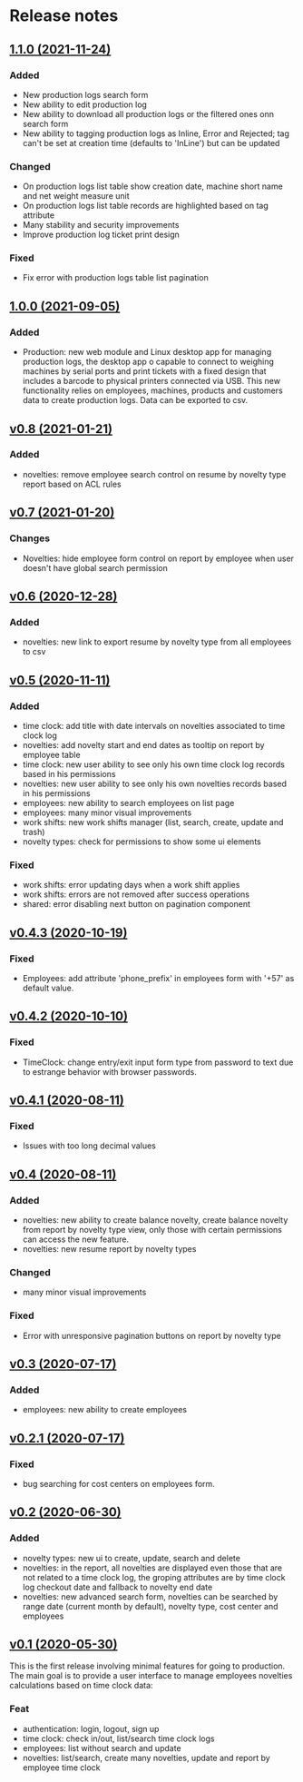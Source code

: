 # Release notes

## [1.1.0 (2021-11-24)](https://github.com/llstarscreamll/angular-kirby/compare/1.1.0..1.0.0)

### Added

- New production logs search form
- New ability to edit production log
- New ability to download all production logs or the filtered ones onn search form
- New ability to tagging production logs as Inline, Error and Rejected; tag can't be set at creation time (defaults to 'InLine') but can be updated

### Changed

- On production logs list table show creation date, machine short name and net weight measure unit
- On production logs list table records are highlighted based on tag attribute
- Many stability and security improvements
- Improve production log ticket print design

### Fixed

- Fix error with production logs table list pagination

## [1.0.0 (2021-09-05)](https://github.com/llstarscreamll/angular-kirby/compare/1.0.0..v0.8)

### Added

- Production: new web module and Linux desktop app for managing production logs, the desktop app o capable to connect to weighing machines by serial ports and print tickets with a fixed design that includes a barcode to physical printers connected via USB. This new functionality relies on employees, machines, products and customers data to create production logs. Data can be exported to csv.

## [v0.8 (2021-01-21)](https://github.com/llstarscreamll/angular-kirby/compare/v0.8..v0.7)

### Added

- novelties: remove employee search control on resume by novelty type report based on ACL rules

## [v0.7 (2021-01-20)](https://github.com/llstarscreamll/angular-kirby/compare/v0.7..v0.6)

### Changes

- Novelties: hide employee form control on report by employee when user doesn't have global search permission

## [v0.6 (2020-12-28)](https://github.com/llstarscreamll/angular-kirby/compare/v0.6..v0.5)

### Added

- novelties: new link to export resume by novelty type from all employees to csv

## [v0.5 (2020-11-11)](https://github.com/llstarscreamll/angular-kirby/compare/v0.5..v0.4.3)

### Added

- time clock: add title with date intervals on novelties associated to time clock log
- novelties: add novelty start and end dates as tooltip on report by employee table
- time clock: new user ability to see only his own time clock log records based in his permissions
- novelties: new user ability to see only his own novelties records based in his permissions
- employees: new ability to search employees on list page
- employees: many minor visual improvements
- work shifts: new work shifts manager (list, search, create, update and trash)
- novelty types: check for permissions to show some ui elements

### Fixed

- work shifts: error updating days when a work shift applies
- work shifts: errors are not removed after success operations
- shared: error disabling next button on pagination component

## [v0.4.3 (2020-10-19)](https://github.com/llstarscreamll/angular-kirby/compare/v0.4.3..v0.4.2)

### Fixed

- Employees: add attribute 'phone_prefix' in employees form with '+57' as default value.

## [v0.4.2 (2020-10-10)](https://github.com/llstarscreamll/angular-kirby/compare/v0.4.2..v0.4.1)

### Fixed

- TimeClock: change entry/exit input form type from password to text due to estrange behavior with browser passwords.

## [v0.4.1 (2020-08-11)](https://github.com/llstarscreamll/angular-kirby/compare/v0.4.1..v0.4)

### Fixed

- Issues with too long decimal values

## [v0.4 (2020-08-11)](https://github.com/llstarscreamll/angular-kirby/compare/v0.4..v0.3)

### Added

- novelties: new ability to create balance novelty, create balance novelty from report by novelty type view, only those with certain permissions can access the new feature.
- novelties: new resume report by novelty types

### Changed

- many minor visual improvements

### Fixed

- Error with unresponsive pagination buttons on report by novelty type

## [v0.3 (2020-07-17)](https://github.com/llstarscreamll/angular-kirby/compare/v0.3..v0.2.1)

### Added

- employees: new ability to create employees

## [v0.2.1 (2020-07-17)](https://github.com/llstarscreamll/angular-kirby/compare/v0.2.1..v0.2)

### Fixed

- bug searching for cost centers on employees form.

## [v0.2 (2020-06-30)](https://github.com/llstarscreamll/angular-kirby/compare/v0.1..0.2)

### Added

- novelty types: new ui to create, update, search and delete
- novelties: in the report, all novelties are displayed even those that are not related to a time clock log, the groping attributes are by time clock log checkout date and fallback to novelty end date
- novelties: new advanced search form, novelties can be searched by range date (current month by default), novelty type, cost center and employees

## [v0.1 (2020-05-30)](https://github.com/llstarscreamll/angular-kirby/compare/v0.1..8b22a822e079cb3e222375da1dff72deb96844f1)

This is the first release involving minimal features for going to production.
The main goal is to provide a user interface to manage employees novelties
calculations based on time clock data:

### Feat

- authentication: login, logout, sign up
- time clock: check in/out, list/search time clock logs
- employees: list without search and update
- novelties: list/search, create many novelties, update and report by employee time clock
